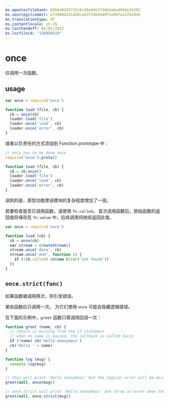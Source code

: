```yaml
---
ms.openlocfilehash: 69b0a9165715c6cd0e8de37ddb4abad94de2b102
ms.sourcegitcommit: e739004291428ce83f14b9d49f1e9dfaa3762dde
ms.translationtype: HT
ms.contentlocale: zh-CN
ms.lasthandoff: 02/05/2022
ms.locfileid: "138050510"
---
```

# <a name="once"></a>once

仅调用一次函数。

## <a name="usage"></a>usage

```javascript
var once = require('once')

function load (file, cb) {
  cb = once(cb)
  loader.load('file')
  loader.once('load', cb)
  loader.once('error', cb)
}
```

或者以负责任的方式添加到 Function.prototype 中：

```javascript
// only has to be done once
require('once').proto()

function load (file, cb) {
  cb = cb.once()
  loader.load('file')
  loader.once('load', cb)
  loader.once('error', cb)
}
```

讽刺的是，原型功能使该模块的复杂程度增加了一倍。

若要检查是否已调用函数，请使用 `fn.called`。 首次调用函数后，原始函数的返回值将保存在 `fn.value` 中，后续调用将继续返回此值。

```javascript
var once = require('once')

function load (cb) {
  cb = once(cb)
  var stream = createStream()
  stream.once('data', cb)
  stream.once('end', function () {
    if (!cb.called) cb(new Error('not found'))
  })
}
```

## `once.strict(func)`

如果函数被调用两次，则引发错误。

某些函数应只调用一次。 为它们使用 `once` 可能会隐藏逻辑错误。

在下面的示例中，`greet` 函数只需调用回调一次：

```javascript
function greet (name, cb) {
  // return is missing from the if statement
  // when no name is passed, the callback is called twice
  if (!name) cb('Hello anonymous')
  cb('Hello ' + name)
}

function log (msg) {
  console.log(msg)
}

// this will print 'Hello anonymous' but the logical error will be missed
greet(null, once(msg))

// once.strict will print 'Hello anonymous' and throw an error when the callback will be called the second time
greet(null, once.strict(msg))
```
